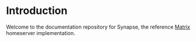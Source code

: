 # Introduction

Welcome to the documentation repository for Synapse, the reference
[Matrix](https://matrix.org) homeserver implementation.
